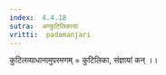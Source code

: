 ```yaml
---
index:  4.4.18
sutra:  अण्कुटिलिकायाः
vritti:  padamanjari
---
```


कुटिलव्याधानामुपरमणम् = कुटिलिका, संज्ञायां कन् ।।

